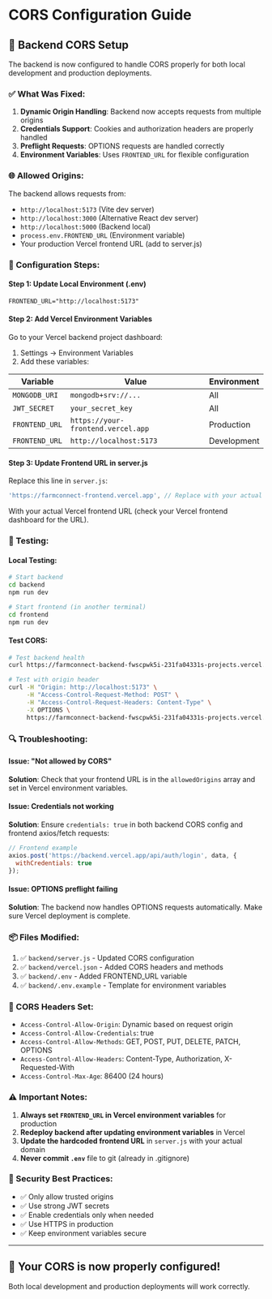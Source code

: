 # CORS Configuration Guide

## 🔧 Backend CORS Setup

The backend is now configured to handle CORS properly for both local development and production deployments.

### ✅ What Was Fixed:

1. **Dynamic Origin Handling**: Backend now accepts requests from multiple origins
2. **Credentials Support**: Cookies and authorization headers are properly handled
3. **Preflight Requests**: OPTIONS requests are handled correctly
4. **Environment Variables**: Uses `FRONTEND_URL` for flexible configuration

### 🌐 Allowed Origins:

The backend allows requests from:
- `http://localhost:5173` (Vite dev server)
- `http://localhost:3000` (Alternative React dev server)
- `http://localhost:5000` (Backend local)
- `process.env.FRONTEND_URL` (Environment variable)
- Your production Vercel frontend URL (add to server.js)

### 📝 Configuration Steps:

#### **Step 1: Update Local Environment (.env)**

```env
FRONTEND_URL="http://localhost:5173"
```

#### **Step 2: Add Vercel Environment Variables**

Go to your Vercel backend project dashboard:
1. Settings → Environment Variables
2. Add these variables:

| Variable | Value | Environment |
|----------|-------|-------------|
| `MONGODB_URI` | `mongodb+srv://...` | All |
| `JWT_SECRET` | `your_secret_key` | All |
| `FRONTEND_URL` | `https://your-frontend.vercel.app` | Production |
| `FRONTEND_URL` | `http://localhost:5173` | Development |

#### **Step 3: Update Frontend URL in server.js**

Replace this line in `server.js`:
```javascript
'https://farmconnect-frontend.vercel.app', // Replace with your actual frontend domain
```

With your actual Vercel frontend URL (check your Vercel frontend dashboard for the URL).

### 🚀 Testing:

#### Local Testing:
```bash
# Start backend
cd backend
npm run dev

# Start frontend (in another terminal)
cd frontend
npm run dev
```

#### Test CORS:
```bash
# Test backend health
curl https://farmconnect-backend-fwscpwk5i-231fa04331s-projects.vercel.app/api/test

# Test with origin header
curl -H "Origin: http://localhost:5173" \
     -H "Access-Control-Request-Method: POST" \
     -H "Access-Control-Request-Headers: Content-Type" \
     -X OPTIONS \
     https://farmconnect-backend-fwscpwk5i-231fa04331s-projects.vercel.app/api/auth/login
```

### 🔍 Troubleshooting:

#### Issue: "Not allowed by CORS"
**Solution**: Check that your frontend URL is in the `allowedOrigins` array and set in Vercel environment variables.

#### Issue: Credentials not working
**Solution**: Ensure `credentials: true` in both backend CORS config and frontend axios/fetch requests:
```javascript
// Frontend example
axios.post('https://backend.vercel.app/api/auth/login', data, {
  withCredentials: true
});
```

#### Issue: OPTIONS preflight failing
**Solution**: The backend now handles OPTIONS requests automatically. Make sure Vercel deployment is complete.

### 📦 Files Modified:

1. ✅ `backend/server.js` - Updated CORS configuration
2. ✅ `backend/vercel.json` - Added CORS headers and methods
3. ✅ `backend/.env` - Added FRONTEND_URL variable
4. ✅ `backend/.env.example` - Template for environment variables

### 🎯 CORS Headers Set:

- `Access-Control-Allow-Origin`: Dynamic based on request origin
- `Access-Control-Allow-Credentials`: true
- `Access-Control-Allow-Methods`: GET, POST, PUT, DELETE, PATCH, OPTIONS
- `Access-Control-Allow-Headers`: Content-Type, Authorization, X-Requested-With
- `Access-Control-Max-Age`: 86400 (24 hours)

### ⚠️ Important Notes:

1. **Always set `FRONTEND_URL` in Vercel environment variables** for production
2. **Redeploy backend after updating environment variables** in Vercel
3. **Update the hardcoded frontend URL** in `server.js` with your actual domain
4. **Never commit `.env`** file to git (already in .gitignore)

### 🔐 Security Best Practices:

- ✅ Only allow trusted origins
- ✅ Use strong JWT secrets
- ✅ Enable credentials only when needed
- ✅ Use HTTPS in production
- ✅ Keep environment variables secure

---

## 🎉 Your CORS is now properly configured!

Both local development and production deployments will work correctly.
